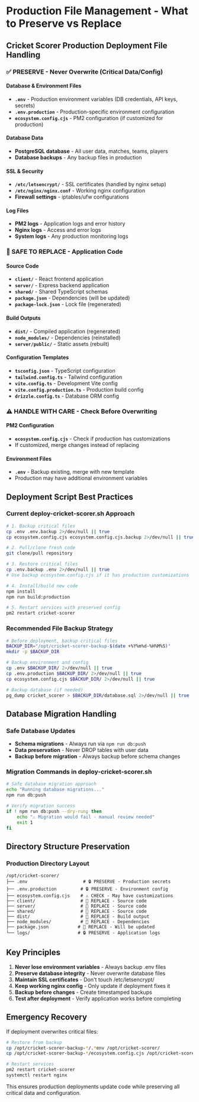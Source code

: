 # Production File Management - What to Preserve vs Replace

## Cricket Scorer Production Deployment File Handling

### ✅ PRESERVE - Never Overwrite (Critical Data/Config)

#### Database & Environment Files
- **`.env`** - Production environment variables (DB credentials, API keys, secrets)
- **`.env.production`** - Production-specific environment configuration
- **`ecosystem.config.cjs`** - PM2 configuration (if customized for production)

#### Database Data
- **PostgreSQL database** - All user data, matches, teams, players
- **Database backups** - Any backup files in production

#### SSL & Security
- **`/etc/letsencrypt/`** - SSL certificates (handled by nginx setup)
- **`/etc/nginx/nginx.conf`** - Working nginx configuration
- **Firewall settings** - iptables/ufw configurations

#### Log Files
- **PM2 logs** - Application logs and error history
- **Nginx logs** - Access and error logs
- **System logs** - Any production monitoring logs

### 🔄 SAFE TO REPLACE - Application Code

#### Source Code
- **`client/`** - React frontend application
- **`server/`** - Express backend application  
- **`shared/`** - Shared TypeScript schemas
- **`package.json`** - Dependencies (will be updated)
- **`package-lock.json`** - Lock file (regenerated)

#### Build Outputs
- **`dist/`** - Compiled application (regenerated)
- **`node_modules/`** - Dependencies (reinstalled)
- **`server/public/`** - Static assets (rebuilt)

#### Configuration Templates
- **`tsconfig.json`** - TypeScript configuration
- **`tailwind.config.ts`** - Tailwind configuration
- **`vite.config.ts`** - Development Vite config
- **`vite.config.production.ts`** - Production build config
- **`drizzle.config.ts`** - Database ORM config

### ⚠️ HANDLE WITH CARE - Check Before Overwriting

#### PM2 Configuration
- **`ecosystem.config.cjs`** - Check if production has customizations
- If customized, merge changes instead of replacing

#### Environment Files
- **`.env`** - Backup existing, merge with new template
- Production may have additional environment variables

## Deployment Script Best Practices

### Current deploy-cricket-scorer.sh Approach
```bash
# 1. Backup critical files
cp .env .env.backup 2>/dev/null || true
cp ecosystem.config.cjs ecosystem.config.cjs.backup 2>/dev/null || true

# 2. Pull/clone fresh code
git clone/pull repository

# 3. Restore critical files
cp .env.backup .env 2>/dev/null || true
# Use backup ecosystem.config.cjs if it has production customizations

# 4. Install/build new code
npm install
npm run build:production

# 5. Restart services with preserved config
pm2 restart cricket-scorer
```

### Recommended File Backup Strategy
```bash
# Before deployment, backup critical files
BACKUP_DIR="/opt/cricket-scorer-backup-$(date +%Y%m%d-%H%M%S)"
mkdir -p $BACKUP_DIR

# Backup environment and config
cp .env $BACKUP_DIR/ 2>/dev/null || true
cp .env.production $BACKUP_DIR/ 2>/dev/null || true
cp ecosystem.config.cjs $BACKUP_DIR/ 2>/dev/null || true

# Backup database (if needed)
pg_dump cricket_scorer > $BACKUP_DIR/database.sql 2>/dev/null || true
```

## Database Migration Handling

### Safe Database Updates
- **Schema migrations** - Always run via `npm run db:push`
- **Data preservation** - Never DROP tables with user data
- **Backup before migration** - Always backup before schema changes

### Migration Commands in deploy-cricket-scorer.sh
```bash
# Safe database migration approach
echo "Running database migrations..."
npm run db:push

# Verify migration success
if ! npm run db:push --dry-run; then
    echo "⚠️ Migration would fail - manual review needed"
    exit 1
fi
```

## Directory Structure Preservation

### Production Directory Layout
```
/opt/cricket-scorer/
├── .env                     # 🔒 PRESERVE - Production secrets
├── .env.production         # 🔒 PRESERVE - Environment config  
├── ecosystem.config.cjs    # ⚠️ CHECK - May have customizations
├── client/                 # 🔄 REPLACE - Source code
├── server/                 # 🔄 REPLACE - Source code
├── shared/                 # 🔄 REPLACE - Source code
├── dist/                   # 🔄 REPLACE - Build output
├── node_modules/           # 🔄 REPLACE - Dependencies
├── package.json           # 🔄 REPLACE - Will be updated
└── logs/                  # 🔒 PRESERVE - Application logs
```

## Key Principles

1. **Never lose environment variables** - Always backup .env files
2. **Preserve database integrity** - Never overwrite database files
3. **Maintain SSL certificates** - Don't touch /etc/letsencrypt/
4. **Keep working nginx config** - Only update if deployment fixes it
5. **Backup before changes** - Create timestamped backups
6. **Test after deployment** - Verify application works before completing

## Emergency Recovery

If deployment overwrites critical files:
```bash
# Restore from backup
cp /opt/cricket-scorer-backup-*/.*env /opt/cricket-scorer/
cp /opt/cricket-scorer-backup-*/ecosystem.config.cjs /opt/cricket-scorer/

# Restart services
pm2 restart cricket-scorer
systemctl restart nginx
```

This ensures production deployments update code while preserving all critical data and configuration.
